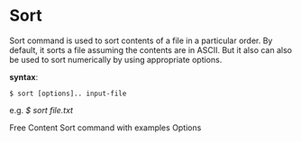 # Sort
Sort command is used to sort contents of a file in a particular order. By default, it sorts a file assuming the contents are in ASCII. But it also can also be used to sort numerically by using appropriate options.

**syntax**:

`$ sort [options].. input-file`

e.g. *$ sort file.txt*

<ResourceGroupTitle>Free Content</ResourceGroupTitle>
<BadgeLink colorScheme='yellow' badgeText='Read' href='https://www.geeksforgeeks.org/sort-command-linuxunix-examples/'>Sort command with examples</BadgeLink>
<BadgeLink colorScheme='yellow' badgeText='Wiki' href='https://en.wikipedia.org/wiki/Sort_(Unix)'>Options</BadgeLink>

